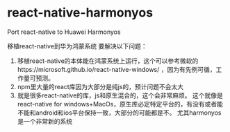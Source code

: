 # react-native-harmonyos
Port react-native to Huawei Harmonyos

移植react-native到华为鸿蒙系统
要解决以下问题：
1. 移植react-native的本体能在鸿蒙系统上运行，这个可以参考微软的https://microsoft.github.io/react-native-windows/ ，因为有先例可循，工作量可预测。
2. npm里大量的react库因为大部分是纯js的，预计问题不会太大
3. 就是很多react-native的库，js和原生混合的，这个会非常麻烦。
这个就像是react-native for windows+MacOs，原生库必定特定平台的，有没有或者能不能和android和ios平台保持一致，大部分的可能都是不。
尤其harmonyos是一个非常新的系统





